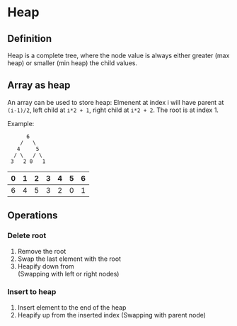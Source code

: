 # Heap

## Definition

Heap is a complete tree, where the node value is always either greater (max heap) or smaller (min heap) the child values.

## Array as heap

An array can be used to store heap: Elmenent at index i will have parent at `(i-1)/2`, left child at `i*2 + 1`, right child at `i*2 + 2`. The root is at index 1.

Example:

```
      6
    /   \
   4     5
  / \   / \
 3   2 0   1
```

|0|1|2|3|4|5|6|
|-|-|-|-|-|-|-|
|6|4|5|3|2|0|1|

## Operations

### Delete root

1. Remove the root
2. Swap the last element with the root
3. Heapify down from  
    (Swapping with left or right nodes)

### Insert to heap

1. Insert element to the end of the heap
2. Heapify up from the inserted index (Swapping with parent node)
